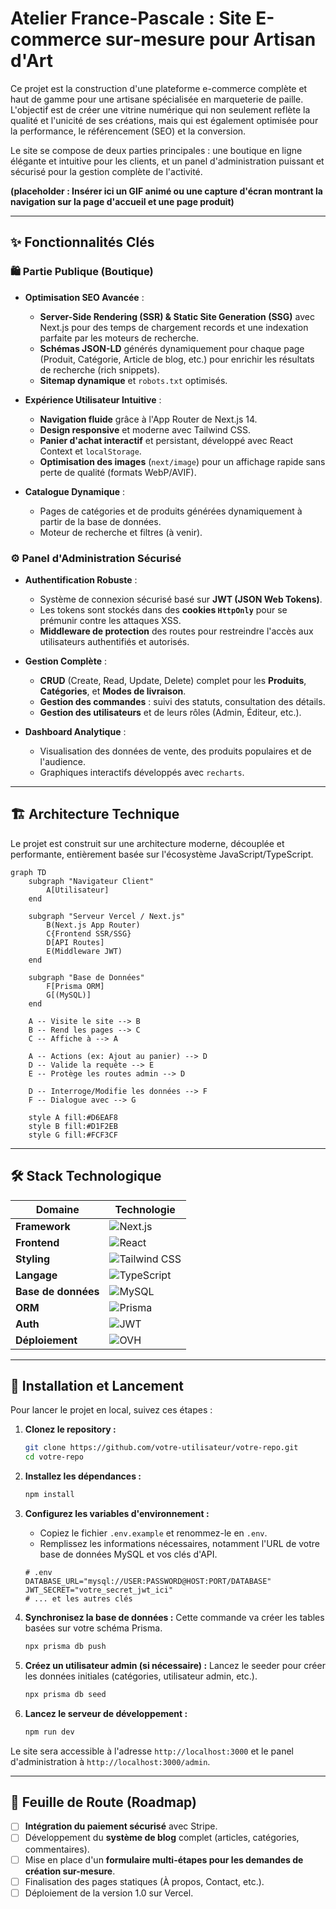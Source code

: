 # Atelier France-Pascale : Site E-commerce sur-mesure pour Artisan d'Art

Ce projet est la construction d'une plateforme e-commerce complète et haut de gamme pour une artisane spécialisée en marqueterie de paille. L'objectif est de créer une vitrine numérique qui non seulement reflète la qualité et l'unicité de ses créations, mais qui est également optimisée pour la performance, le référencement (SEO) et la conversion.

Le site se compose de deux parties principales : une boutique en ligne élégante et intuitive pour les clients, et un panel d'administration puissant et sécurisé pour la gestion complète de l'activité.

**(placeholder : Insérer ici un GIF animé ou une capture d'écran montrant la navigation sur la page d'accueil et une page produit)**

---

## ✨ Fonctionnalités Clés

### 🛍️ Partie Publique (Boutique)

- **Optimisation SEO Avancée** :
  - **Server-Side Rendering (SSR) & Static Site Generation (SSG)** avec Next.js pour des temps de chargement records et une indexation parfaite par les moteurs de recherche.
  - **Schémas JSON-LD** générés dynamiquement pour chaque page (Produit, Catégorie, Article de blog, etc.) pour enrichir les résultats de recherche (rich snippets).
  - **Sitemap dynamique** et `robots.txt` optimisés.

- **Expérience Utilisateur Intuitive** :
  - **Navigation fluide** grâce à l'App Router de Next.js 14.
  - **Design responsive** et moderne avec Tailwind CSS.
  - **Panier d'achat interactif** et persistant, développé avec React Context et `localStorage`.
  - **Optimisation des images** (`next/image`) pour un affichage rapide sans perte de qualité (formats WebP/AVIF).

- **Catalogue Dynamique** :
  - Pages de catégories et de produits générées dynamiquement à partir de la base de données.
  - Moteur de recherche et filtres (à venir).

### ⚙️ Panel d'Administration Sécurisé

- **Authentification Robuste** :
  - Système de connexion sécurisé basé sur **JWT (JSON Web Tokens)**.
  - Les tokens sont stockés dans des **cookies `HttpOnly`** pour se prémunir contre les attaques XSS.
  - **Middleware de protection** des routes pour restreindre l'accès aux utilisateurs authentifiés et autorisés.

- **Gestion Complète** :
  - **CRUD** (Create, Read, Update, Delete) complet pour les **Produits**, **Catégories**, et **Modes de livraison**.
  - **Gestion des commandes** : suivi des statuts, consultation des détails.
  - **Gestion des utilisateurs** et de leurs rôles (Admin, Éditeur, etc.).

- **Dashboard Analytique** :
  - Visualisation des données de vente, des produits populaires et de l'audience.
  - Graphiques interactifs développés avec `recharts`.

---

## 🏗️ Architecture Technique

Le projet est construit sur une architecture moderne, découplée et performante, entièrement basée sur l'écosystème JavaScript/TypeScript.

```mermaid
graph TD
    subgraph "Navigateur Client"
        A[Utilisateur]
    end

    subgraph "Serveur Vercel / Next.js"
        B(Next.js App Router)
        C{Frontend SSR/SSG}
        D[API Routes]
        E(Middleware JWT)
    end

    subgraph "Base de Données"
        F[Prisma ORM]
        G[(MySQL)]
    end
    
    A -- Visite le site --> B
    B -- Rend les pages --> C
    C -- Affiche à --> A
    
    A -- Actions (ex: Ajout au panier) --> D
    D -- Valide la requête --> E
    E -- Protège les routes admin --> D
    
    D -- Interroge/Modifie les données --> F
    F -- Dialogue avec --> G

    style A fill:#D6EAF8
    style B fill:#D1F2EB
    style G fill:#FCF3CF
```

---

## 🛠️ Stack Technologique

| Domaine         | Technologie                                                                                                                              |
| --------------- | ---------------------------------------------------------------------------------------------------------------------------------------- |
| **Framework**   | ![Next.js](https://img.shields.io/badge/Next.js-000000?style=for-the-badge&logo=next.js&logoColor=white)                                    |
| **Frontend**    | ![React](https://img.shields.io/badge/React-20232A?style=for-the-badge&logo=react&logoColor=61DAFB)                                         |
| **Styling**     | ![Tailwind CSS](https://img.shields.io/badge/Tailwind_CSS-06B6D4?style=for-the-badge&logo=tailwindcss&logoColor=white)                      |
| **Langage**     | ![TypeScript](https://img.shields.io/badge/TypeScript-3178C6?style=for-the-badge&logo=typescript&logoColor=white)                          |
| **Base de données** | ![MySQL](https://img.shields.io/badge/MySQL-4479A1?style=for-the-badge&logo=mysql&logoColor=white)                                          |
| **ORM**         | ![Prisma](https://img.shields.io/badge/Prisma-2D3748?style=for-the-badge&logo=prisma&logoColor=white)                                       |
| **Auth**        | ![JWT](https://img.shields.io/badge/JWT-000000?style=for-the-badge&logo=jsonwebtokens&logoColor=white)                                      |
| **Déploiement**   | ![OVH](https://img.shields.io/badge/OVH-123F6B?style=for-the-badge&logo=ovh&logoColor=white)                                        |

---

## 🚀 Installation et Lancement

Pour lancer le projet en local, suivez ces étapes :

1.  **Clonez le repository :**
    ```bash
    git clone https://github.com/votre-utilisateur/votre-repo.git
    cd votre-repo
    ```

2.  **Installez les dépendances :**
    ```bash
    npm install
    ```

3.  **Configurez les variables d'environnement :**
    - Copiez le fichier `.env.example` et renommez-le en `.env`.
    - Remplissez les informations nécessaires, notamment l'URL de votre base de données MySQL et vos clés d'API.
    ```
    # .env
    DATABASE_URL="mysql://USER:PASSWORD@HOST:PORT/DATABASE"
    JWT_SECRET="votre_secret_jwt_ici"
    # ... et les autres clés
    ```

4.  **Synchronisez la base de données :**
    Cette commande va créer les tables basées sur votre schéma Prisma.
    ```bash
    npx prisma db push
    ```
    
5.  **Créez un utilisateur admin (si nécessaire) :**
    Lancez le seeder pour créer les données initiales (catégories, utilisateur admin, etc.).
    ```bash
    npx prisma db seed
    ```

6.  **Lancez le serveur de développement :**
    ```bash
    npm run dev
    ```

Le site sera accessible à l'adresse `http://localhost:3000` et le panel d'administration à `http://localhost:3000/admin`.

---

## 🎯 Feuille de Route (Roadmap)

- [ ] **Intégration du paiement sécurisé** avec Stripe.
- [ ] Développement du **système de blog** complet (articles, catégories, commentaires).
- [ ] Mise en place d'un **formulaire multi-étapes pour les demandes de création sur-mesure**.
- [ ] Finalisation des pages statiques (À propos, Contact, etc.).
- [ ] Déploiement de la version 1.0 sur Vercel.
